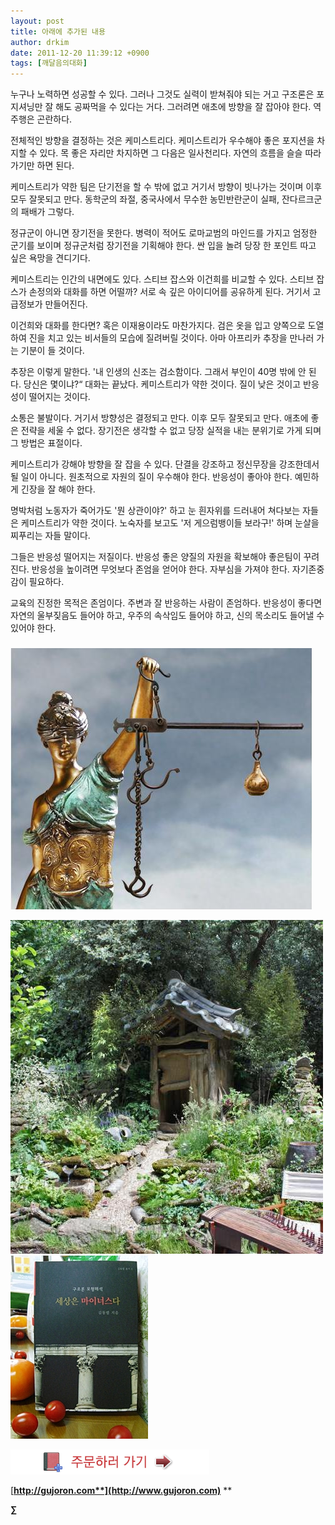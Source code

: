 ```yaml
---
layout: post
title: 아래에 추가된 내용
author: drkim
date: 2011-12-20 11:39:12 +0900
tags: [깨달음의대화]
---
```

누구나 노력하면 성공할 수 있다. 그러나 그것도 실력이 받쳐줘야 되는 거고 구조론은 포지셔닝만 잘 해도 공짜먹을 수 있다는 거다. 그러려면 애초에 방향을 잘 잡아야 한다. 역주행은 곤란하다. 

전체적인 방향을 결정하는 것은 케미스트리다. 케미스트리가 우수해야 좋은 포지션을 차지할 수 있다. 목 좋은 자리만 차지하면 그 다음은 일사천리다. 자연의 흐름을 슬슬 따라가기만 하면 된다. 

케미스트리가 약한 팀은 단기전을 할 수 밖에 없고 거기서 방향이 빗나가는 것이며 이후 모두 잘못되고 만다. 동학군의 좌절, 중국사에서 무수한 농민반란군이 실패, 잔다르크군의 패배가 그렇다. 

정규군이 아니면 장기전을 못한다. 병력이 적어도 로마교범의 마인드를 가지고 엄정한 군기를 보이며 정규군처럼 장기전을 기획해야 한다. 싼 입을 놀려 당장 한 포인트 따고 싶은 욕망을 견디기다. 

케미스트리는 인간의 내면에도 있다. 스티브 잡스와 이건희를 비교할 수 있다. 스티브 잡스가 손정의와 대화를 하면 어떨까? 서로 속 깊은 아이디어를 공유하게 된다. 거기서 고급정보가 만들어진다. 

이건희와 대화를 한다면? 혹은 이재용이라도 마찬가지다. 검은 옷을 입고 양쪽으로 도열하여 진을 치고 있는 비서들의 모습에 질려버릴 것이다. 아마 아프리카 추장을 만나러 가는 기분이 들 것이다. 



추장은 이렇게 말한다. '내 인생의 신조는 검소함이다. 그래서 부인이 40명 밖에 안 된다. 당신은 몇이냐?“ 대화는 끝났다. 케미스트리가 약한 것이다. 질이 낮은 것이고 반응성이 떨어지는 것이다. 

소통은 불발이다. 거기서 방향성은 결정되고 만다. 이후 모두 잘못되고 만다. 애초에 좋은 전략을 세울 수 없다. 장기전은 생각할 수 없고 당장 실적을 내는 분위기로 가게 되며 그 방법은 표절이다. 

케미스트리가 강해야 방향을 잘 잡을 수 있다. 단결을 강조하고 정신무장을 강조한데서 될 일이 아니다. 원초적으로 자원의 질이 우수해야 한다. 반응성이 좋아야 한다. 예민하게 긴장을 잘 해야 한다. 

명박처럼 노동자가 죽어가도 '뭔 상관이야?' 하고 눈 흰자위를 드러내어 쳐다보는 자들은 케미스트리가 약한 것이다. 노숙자를 보고도 '저 게으럼뱅이들 보라구!' 하며 눈살을 찌푸리는 자들 말이다. 



그들은 반응성 떨어지는 저질이다. 반응성 좋은 양질의 자원을 확보해야 좋은팀이 꾸려진다. 반응성을 높이려면 무엇보다 존엄을 얻어야 한다. 자부심을 가져야 한다. 자기존중감이 필요하다.




  교육의 진정한 목적은 존엄이다. 주변과 잘 반응하는 사람이 존엄하다. 반응성이 좋다면 자연의 울부짖음도 들어야 하고, 우주의 속삭임도 들어야 하고, 신의 목소리도 들어낼 수 있어야 한다.












  ###









  ![](/files/attach/images/198/369/220/38.jpg)










 ![](/files/attach/images/198/369/220/35.JPG)![](/files/attach/images/199/440/211/001030.jpg)   


![](/files/attach/images/199/376/206/bookorder.gif)


  





  




[**http://gujoron.com**](http://www.gujoron.com)** 
**

**∑**